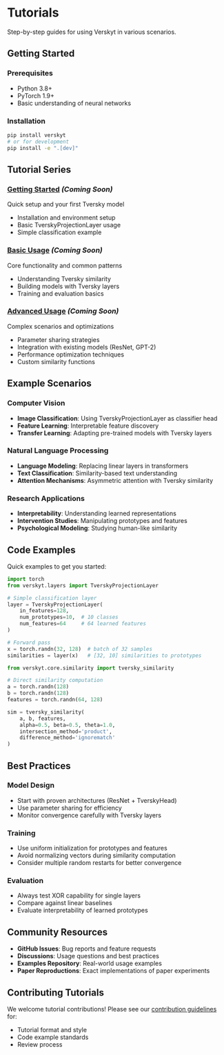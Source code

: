 # Tutorials

Step-by-step guides for using Verskyt in various scenarios.

## Getting Started

### Prerequisites
- Python 3.8+
- PyTorch 1.9+
- Basic understanding of neural networks

### Installation
```bash
pip install verskyt
# or for development
pip install -e ".[dev]"
```

## Tutorial Series

### [Getting Started](getting-started.md) *(Coming Soon)*
Quick setup and your first Tversky model
- Installation and environment setup
- Basic TverskyProjectionLayer usage
- Simple classification example

### [Basic Usage](basic-usage.md) *(Coming Soon)*
Core functionality and common patterns
- Understanding Tversky similarity
- Building models with Tversky layers
- Training and evaluation basics

### [Advanced Usage](advanced-usage.md) *(Coming Soon)*
Complex scenarios and optimizations
- Parameter sharing strategies
- Integration with existing models (ResNet, GPT-2)
- Performance optimization techniques
- Custom similarity functions

## Example Scenarios

### Computer Vision
- **Image Classification**: Using TverskyProjectionLayer as classifier head
- **Feature Learning**: Interpretable feature discovery
- **Transfer Learning**: Adapting pre-trained models with Tversky layers

### Natural Language Processing
- **Language Modeling**: Replacing linear layers in transformers
- **Text Classification**: Similarity-based text understanding
- **Attention Mechanisms**: Asymmetric attention with Tversky similarity

### Research Applications
- **Interpretability**: Understanding learned representations
- **Intervention Studies**: Manipulating prototypes and features
- **Psychological Modeling**: Studying human-like similarity

## Code Examples

Quick examples to get you started:

```python
import torch
from verskyt.layers import TverskyProjectionLayer

# Simple classification layer
layer = TverskyProjectionLayer(
    in_features=128,
    num_prototypes=10,  # 10 classes
    num_features=64     # 64 learned features
)

# Forward pass
x = torch.randn(32, 128)  # batch of 32 samples
similarities = layer(x)   # [32, 10] similarities to prototypes
```

```python
from verskyt.core.similarity import tversky_similarity

# Direct similarity computation
a = torch.randn(128)
b = torch.randn(128)
features = torch.randn(64, 128)

sim = tversky_similarity(
    a, b, features,
    alpha=0.5, beta=0.5, theta=1.0,
    intersection_method='product',
    difference_method='ignorematch'
)
```

## Best Practices

### Model Design
- Start with proven architectures (ResNet + TverskyHead)
- Use parameter sharing for efficiency
- Monitor convergence carefully with Tversky layers

### Training
- Use uniform initialization for prototypes and features
- Avoid normalizing vectors during similarity computation
- Consider multiple random restarts for better convergence

### Evaluation
- Always test XOR capability for single layers
- Compare against linear baselines
- Evaluate interpretability of learned prototypes

## Community Resources

- **GitHub Issues**: Bug reports and feature requests
- **Discussions**: Usage questions and best practices
- **Examples Repository**: Real-world usage examples
- **Paper Reproductions**: Exact implementations of paper experiments

## Contributing Tutorials

We welcome tutorial contributions! Please see our [contribution guidelines](../../README.md) for:
- Tutorial format and style
- Code example standards
- Review process
